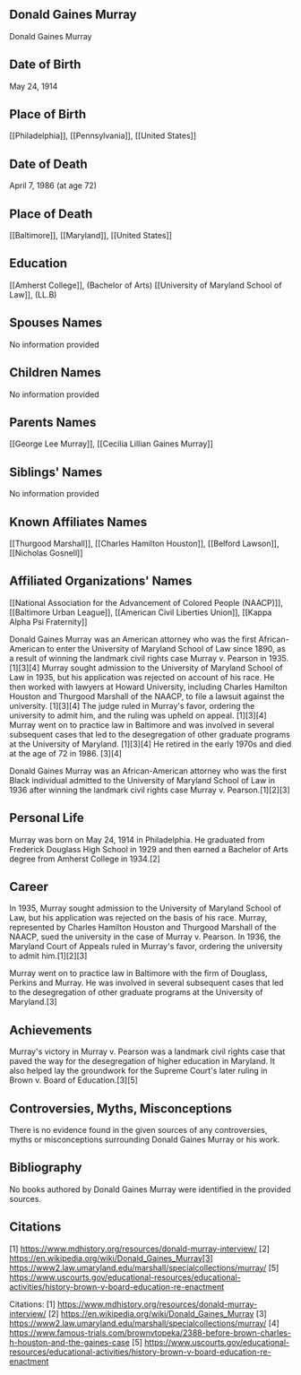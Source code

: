 ## Donald Gaines Murray
Donald Gaines Murray

## Date of Birth
May 24, 1914

## Place of Birth
[[Philadelphia]], [[Pennsylvania]], [[United States]]

## Date of Death
April 7, 1986 (at age 72)

## Place of Death
[[Baltimore]], [[Maryland]], [[United States]]

## Education
[[Amherst College]], (Bachelor of Arts)
[[University of Maryland School of Law]], (LL.B)

## Spouses Names
No information provided

## Children Names
No information provided

## Parents Names
[[George Lee Murray]], [[Cecilia Lillian Gaines Murray]]

## Siblings' Names
No information provided

## Known Affiliates Names
[[Thurgood Marshall]], [[Charles Hamilton Houston]], [[Belford Lawson]], [[Nicholas Gosnell]]

## Affiliated Organizations' Names
[[National Association for the Advancement of Colored People (NAACP)]], [[Baltimore Urban League]], [[American Civil Liberties Union]], [[Kappa Alpha Psi Fraternity]]

Donald Gaines Murray was an American attorney who was the first African-American to enter the University of Maryland School of Law since 1890, as a result of winning the landmark civil rights case Murray v. Pearson in 1935. [1][3][4] Murray sought admission to the University of Maryland School of Law in 1935, but his application was rejected on account of his race. He then worked with lawyers at Howard University, including Charles Hamilton Houston and Thurgood Marshall of the NAACP, to file a lawsuit against the university. [1][3][4] The judge ruled in Murray's favor, ordering the university to admit him, and the ruling was upheld on appeal. [1][3][4] Murray went on to practice law in Baltimore and was involved in several subsequent cases that led to the desegregation of other graduate programs at the University of Maryland. [1][3][4] He retired in the early 1970s and died at the age of 72 in 1986. [3][4]

Donald Gaines Murray was an African-American attorney who was the first Black individual admitted to the University of Maryland School of Law in 1936 after winning the landmark civil rights case Murray v. Pearson.[1][2][3]

## Personal Life
Murray was born on May 24, 1914 in Philadelphia. He graduated from Frederick Douglass High School in 1929 and then earned a Bachelor of Arts degree from Amherst College in 1934.[2]

## Career
In 1935, Murray sought admission to the University of Maryland School of Law, but his application was rejected on the basis of his race. Murray, represented by Charles Hamilton Houston and Thurgood Marshall of the NAACP, sued the university in the case of Murray v. Pearson. In 1936, the Maryland Court of Appeals ruled in Murray's favor, ordering the university to admit him.[1][2][3] 

Murray went on to practice law in Baltimore with the firm of Douglass, Perkins and Murray. He was involved in several subsequent cases that led to the desegregation of other graduate programs at the University of Maryland.[3]

## Achievements
Murray's victory in Murray v. Pearson was a landmark civil rights case that paved the way for the desegregation of higher education in Maryland. It also helped lay the groundwork for the Supreme Court's later ruling in Brown v. Board of Education.[3][5]

## Controversies, Myths, Misconceptions
There is no evidence found in the given sources of any controversies, myths or misconceptions surrounding Donald Gaines Murray or his work.

## Bibliography
No books authored by Donald Gaines Murray were identified in the provided sources.

## Citations
[1] https://www.mdhistory.org/resources/donald-murray-interview/
[2] https://en.wikipedia.org/wiki/Donald_Gaines_Murray[3] https://www2.law.umaryland.edu/marshall/specialcollections/murray/
[5] https://www.uscourts.gov/educational-resources/educational-activities/history-brown-v-board-education-re-enactment

Citations:
[1] https://www.mdhistory.org/resources/donald-murray-interview/
[2] https://en.wikipedia.org/wiki/Donald_Gaines_Murray
[3] https://www2.law.umaryland.edu/marshall/specialcollections/murray/
[4] https://www.famous-trials.com/brownvtopeka/2388-before-brown-charles-h-houston-and-the-gaines-case
[5] https://www.uscourts.gov/educational-resources/educational-activities/history-brown-v-board-education-re-enactment